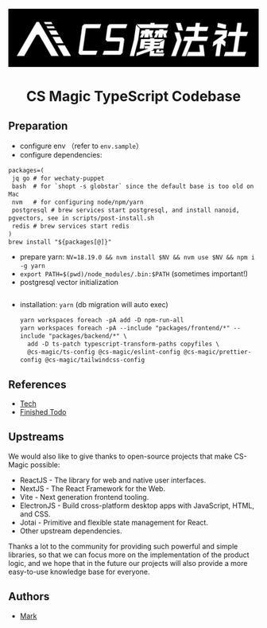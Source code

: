 
![CS Magic Banner](assets/branding/cs-magic/neurora_banner_v1_white_black.jpg)

<div align="center">
<h1>CS Magic TypeScript Codebase</h1>
</div>

## Preparation

- configure env （refer to `env.sample`）
- configure dependencies:
```shell
packages=(
 jq go # for wechaty-puppet
 bash  # for `shopt -s globstar` since the default base is too old on Mac
 nvm   # for configuring node/npm/yarn
 postgresql # brew services start postgresql, and install nanoid, pgvectors, see in scripts/post-install.sh
 redis # brew services start redis
)
brew install "${packages[@]}"
```
- prepare yarn: `NV=18.19.0 && nvm install $NV && nvm use $NV && npm i -g yarn`
- `export PATH=$(pwd)/node_modules/.bin:$PATH` (sometimes important!)
- postgresql vector initialization
  ```shell

  ```
- installation: `yarn` (db migration will auto exec)
  ```shell
  yarn workspaces foreach -pA add -D npm-run-all
  yarn workspaces foreach -pA --include "packages/frontend/*" --include "packages/backend/*" \
    add -D ts-patch typescript-transform-paths copyfiles \
    @cs-magic/ts-config @cs-magic/eslint-config @cs-magic/prettier-config @cs-magic/tailwindcss-config  
  ```

## References 

- [Tech](__docs__/tech.md)
- [Finished Todo](__docs__/finished-todo.md)

## Upstreams

We would also like to give thanks to open-source projects that make CS-Magic possible:

- ReactJS - The library for web and native user interfaces.
- NextJS - The React Framework for the Web.
- Vite - Next generation frontend tooling.
- ElectronJS - Build cross-platform desktop apps with JavaScript, HTML, and CSS.
- Jotai - Primitive and flexible state management for React.
- Other upstream dependencies.

Thanks a lot to the community for providing such powerful and simple libraries, so that we can focus more on the implementation of the product logic, and we hope that in the future our projects will also provide a more easy-to-use knowledge base for everyone.

## Authors

- [Mark](https://github.com/markshawn2020)
 
